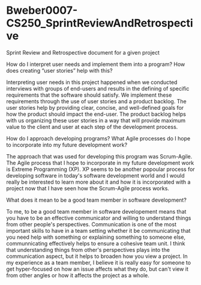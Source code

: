 # Bweber0007-CS250_SprintReviewAndRetrospective
Sprint Review and Retrospective document for a given project

How do I interpret user needs and implement them into a program? How does creating “user stories” help with this?

Interpreting user needs in this project happened when we conducted interviews with groups of end-users and results in the defining of specific requirements that the software should satisfy. We implement these requirements through the use of user stories and a product backlog. The user stories help by providing clear, concise, and well-defined goals for how the product should impact the end-user. The product backlog helps with us organizing these user stories in a way that will provide maximum value to the client and user at each step of the development process. 

How do I approach developing programs? What Agile processes do I hope to incorporate into my future development work?

The approach that was used for developing this program was Scrum-Agile. The Agile process that I hope to incorporate in my future development work is Extreme Programming (XP). XP seems to be another popoular process for developing software in today's software development world and I would really be interested to learn more about it and how it is incorporated with a project now that I have seen how the Scrum-Agile process works.

What does it mean to be a good team member in software development?

To me, to be a good team member in software developement means that you have to be an effective communicator and willing to understand things from other people's perspectives. Communication is one of the most important skills to have in a team setting whether it be communicating that you need help with something or explaining something to someone else, communnicating effectively helps to ensure a cohesive team unit. I think that understanding things from other's perspectives plays into the communication aspect, but it helps to broaden how you view a project. In my experience as a team member, I believe it is really easy for someone to get hyper-focused on how an issue affects what they do, but can't view it from other angles or how it affects the project as a whole. 
